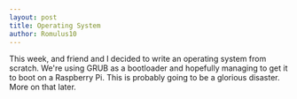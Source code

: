 ```yaml
---
layout: post
title: Operating System
author: Romulus10
---
```

This week, and friend and I decided to write an operating system from scratch. We're using GRUB as a bootloader and hopefully managing to get it to boot on a Raspberry Pi. This is probably going to be a glorious disaster. More on that later. 